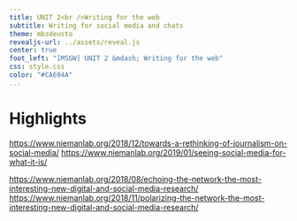 ```yaml
---
title: UNIT 2<br />Writing for the web
subtitle: Writing for social media and chats
theme: mbzdeusto
revealjs-url: ../assets/reveal.js
center: true
foot_left: "[MSGW] UNIT 2 &mdash; Writing for the web"
css: style.css
color: "#CA694A"
...
```


# Highlights

https://www.niemanlab.org/2018/12/towards-a-rethinking-of-journalism-on-social-media/
https://www.niemanlab.org/2019/01/seeing-social-media-for-what-it-is/


https://www.niemanlab.org/2018/08/echoing-the-network-the-most-interesting-new-digital-and-social-media-research/
https://www.niemanlab.org/2018/11/polarizing-the-network-the-most-interesting-new-digital-and-social-media-research/